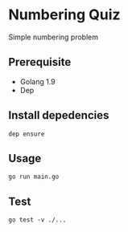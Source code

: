 # Numbering Quiz

Simple numbering problem

## Prerequisite

- Golang 1.9
- Dep

## Install depedencies

```
dep ensure
```

## Usage

```
go run main.go
```

## Test

```
go test -v ./...
```
